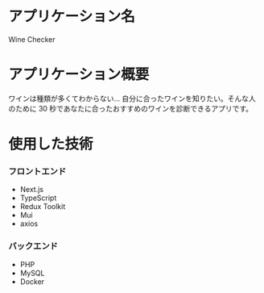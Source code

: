 # アプリケーション名

Wine Checker

# アプリケーション概要

ワインは種類が多くてわからない…
自分に合ったワインを知りたい。そんな人のために 30 秒であなたに合ったおすすめのワインを診断できるアプリです。

# 使用した技術

### フロントエンド

- Next.js
- TypeScript
- Redux Toolkit
- Mui
- axios

### バックエンド

- PHP
- MySQL
- Docker
